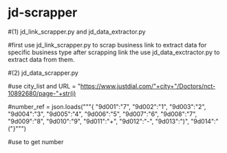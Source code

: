 # jd-scrapper
#(1) jd_link_scrapper.py and jd_data_extractor.py

#first use jd_link_scrapper.py to scrap business link to extract data for specific business type after scrapping link the use jd_data_exctractor.py to extract data from them.

#(2) jd_data_scrapper.py 

#use city_list and URL = "https://www.justdial.com/"+city+"/Doctors/nct-10892680/page-"+str(i)

#number_ref = json.loads("""{ "9d001":"7", "9d002":"1", "9d003":"2", "9d004":"3", "9d005":"4", "9d006":"5", "9d007":"6", "9d008":"7", "9d009":"8", "9d010":"9", "9d011":"+", "9d012":"-", "9d013":")", "9d014":"("}""")

#use to get number
